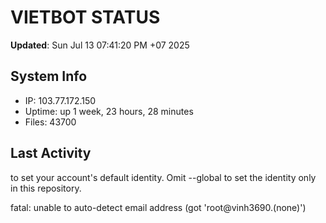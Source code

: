 # VIETBOT STATUS
**Updated**: Sun Jul 13 07:41:20 PM +07 2025

## System Info
- IP: 103.77.172.150
- Uptime: up 1 week, 23 hours, 28 minutes
- Files: 43700

## Last Activity

to set your account's default identity.
Omit --global to set the identity only in this repository.

fatal: unable to auto-detect email address (got 'root@vinh3690.(none)')
